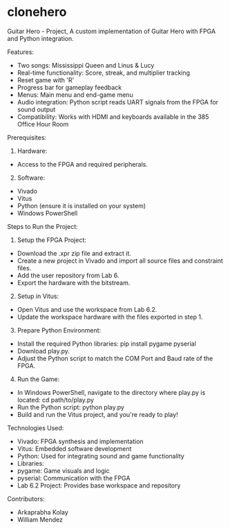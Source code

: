 # clonehero
Guitar Hero - Project, 
A custom implementation of Guitar Hero with FPGA and Python integration. 

Features:
- Two songs: Mississippi Queen and Linus & Lucy
- Real-time functionality: Score, streak, and multiplier tracking
- Reset game with 'R'
- Progress bar for gameplay feedback
- Menus: Main menu and end-game menu
- Audio integration: Python script reads UART signals from the FPGA for sound output
- Compatibility: Works with HDMI and keyboards available in the 385 Office Hour Room

Prerequisites:
1. Hardware:
 - Access to the FPGA and required peripherals.
2. Software:
 - Vivado
 - Vitus
 - Python (ensure it is installed on your system)
 - Windows PowerShell

Steps to Run the Project:
1. Setup the FPGA Project:
 - Download the .xpr zip file and extract it.
 - Create a new project in Vivado and import all source files and constraint files.
 - Add the user repository from Lab 6.
 - Export the hardware with the bitstream.
2. Setup in Vitus:
 - Open Vitus and use the workspace from Lab 6.2.
 - Update the workspace hardware with the files exported in step 1.
3. Prepare Python Environment:
 - Install the required Python libraries:
 pip install pygame pyserial
 - Download play.py.
 - Adjust the Python script to match the COM Port and Baud rate of the FPGA.
4. Run the Game:
 - In Windows PowerShell, navigate to the directory where play.py is located:
 cd path/to/play.py
 - Run the Python script:
 python play.py
 - Build and run the Vitus project, and you're ready to play!

Technologies Used:
- Vivado: FPGA synthesis and implementation
- Vitus: Embedded software development
- Python: Used for integrating sound and game functionality
- Libraries:
 - pygame: Game visuals and logic
 - pyserial: Communication with the FPGA
- Lab 6.2 Project: Provides base workspace and repository

Contributors:
- Arkaprabha Kolay
- William Mendez
